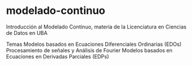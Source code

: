 # modelado-continuo
Introducción al Modelado Continuo, materia de la Licenciatura en Ciencias de Datos en UBA

Temas
Modelos basados en Ecuaciones Diferenciales Ordinarias (EDOs)
Procesamiento de señales y Análisis de Fourier
Modelos basados en Ecuaciones en Derivadas Parciales (EDPs)

